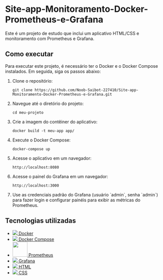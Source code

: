 <!DOCTYPE html>
<html>
<head>
  <link rel="stylesheet" href="https://cdnjs.cloudflare.com/ajax/libs/font-awesome/5.15.3/css/all.min.css" integrity="sha512-FNvvZTQjG4e7q0QDvBktAyOz6hBLFZKbBrB1ATqW63sMvaA/yXJh7A06zqXvBb4nYSSKxXvzjzJHZ7sphR8Twg==" crossorigin="anonymous" referrerpolicy="no-referrer" />
</head>
<body>
  <h1>Site-app-Monitoramento-Docker-Prometheus-e-Grafana</h1>
  <p>Este é um projeto de estudo que inclui um aplicativo HTML/CSS e monitoramento com Prometheus e Grafana.</p>
  <h2>Como executar</h2>
  <p>Para executar este projeto, é necessário ter o Docker e o Docker Compose instalados. Em seguida, siga os passos abaixo:</p>
  <ol>
    <li>Clone o repositório:</li>
    <pre><code>git clone https://github.com/Noob-Saibot-227410/Site-app-Monitoramento-Docker-Prometheus-e-Grafana.git</code></pre>
    <li>Navegue até o diretório do projeto:</li>
    <pre><code>cd meu-projeto</code></pre>
    <li>Crie a imagem do contêiner do aplicativo:</li>
    <pre><code>docker build -t meu-app app/</code></pre>
    <li>Execute o Docker Compose:</li>
    <pre><code>docker-compose up</code></pre>
    <li>Acesse o aplicativo em um navegador:</li>
    <pre><code>http://localhost:8080</code></pre>
    <li>Acesse o painel do Grafana em um navegador:</li>
    <pre><code>http://localhost:3000</code></pre>
    <li>Use as credenciais padrão do Grafana (usuário `admin`, senha `admin`) para fazer login e configurar painéis para exibir as métricas do Prometheus.</li>
  </ol>
<h2>Tecnologias utilizadas</h2>
<ul>
  <li><a href="https://www.docker.com/"><img src="https://img.icons8.com/color/48/000000/docker.png"/> Docker</a></li>
  <li><a href="https://docs.docker.com/compose/"><img src="https://img.icons8.com/color/48/000000/docker.png"/> Docker Compose</a></li>
  <li><a href="https://prometheus.io/"><img src="https://prometheus.io/assets/icon.png" width="48" height="48"/> Prometheus</a></li>
  <li><a href="https://grafana.com/"><img src="https://img.icons8.com/color/48/000000/grafana.png"/> Grafana</a></li>
  <li><a href="https://developer.mozilla.org/en-US/docs/Web/HTML"><img src="https://img.icons8.com/color/48/000000/html-5.png"/> HTML</a></li>
  <li><a href="https://developer.mozilla.org/en-US/docs/Web/CSS"><img src="https://img.icons8.com/color/48/000000/css3.png"/> CSS</a></li>
</ul>
</body>
</html>
